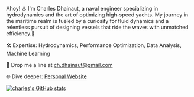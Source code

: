 Ahoy! ⚓ I'm Charles Dhainaut, a naval engineer specializing in hydrodynamics and the art of optimizing high-speed yachts. My journey in the maritime realm is fueled by a curiosity for fluid dynamics and a relentless pursuit of designing vessels that ride the waves with unmatched efficiency.🌊

🛠️ Expertise: Hydrodynamics, Performance Optimization, Data Analysis, Machine Learning

📧 Drop me a line at [ch.dhainaut@gmail.com](mailto:ch.dhainaut@gmail.com)

🌐 Dive deeper: [Personal Website](https://cdhainaut.github.io)

[![charles's GitHub stats](https://github-readme-stats.vercel.app/api?username=carlitador)](https://github.com/carlitador/github-readme-stats)
